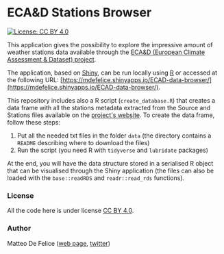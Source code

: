 # ECA&D Stations Browser
[![License: CC BY 4.0](https://img.shields.io/badge/License-CC%20BY%204.0-lightgrey.svg)](https://creativecommons.org/licenses/by/4.0/)

This application gives the possibility to explore the impressive amount of weather stations data available through the [ECA&D (European Climate Assessment & Dataset) project](https://www.ecad.eu/).

The application, based on [Shiny](https://shiny.rstudio.com/), can be run locally using [R](https://www.r-project.org/) or accessed at the following URL: [https://mdefelice.shinyapps.io/ECAD-data-browser/](https://mdefelice.shinyapps.io/ECAD-data-browser/).

This repository includes also a R script (`create_database.R`) that creates a data frame with all the stations metadata extracted from the Source and Stations files available on the [project's website](https://www.ecad.eu//dailydata/predefinedseries.php). To create the data frame, follow these steps:

1. Put all the needed txt files in the folder `data` (the directory contains a `README` describing where to download the files)
2. Run the script (you need R with `tidyverse` and `lubridate` packages)

At the end, you will have the data structure stored in a serialised R object that can be visualised through the Shiny application (the files can also be loaded with the `base::readRDS` and `readr::read_rds` functions).

### License
All the code here is under license [CC BY 4.0](https://creativecommons.org/licenses/by/4.0/). 

### Author
Matteo De Felice ([web page](http://matteodefelice.name), [twitter](https://twitter.com/matteodefelice))


